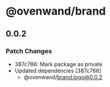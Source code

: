 # @ovenwand/brand

## 0.0.2

### Patch Changes

- 387c766: Mark package as private
- Updated dependencies [387c766]
  - @ovenwand/brand.logo@0.0.2

